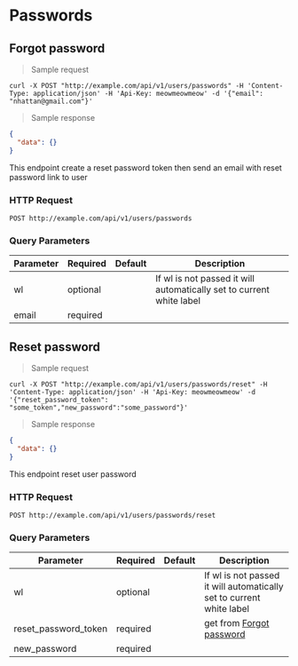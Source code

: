 # Passwords

## Forgot password

> Sample request

```shell
curl -X POST "http://example.com/api/v1/users/passwords" -H 'Content-Type: application/json' -H 'Api-Key: meowmeowmeow' -d '{"email": "nhattan@gmail.com"}'
```

> Sample response

```json
{
  "data": {}
}
```

This endpoint create a reset password token then send an email with reset password link to user

### HTTP Request

`POST http://example.com/api/v1/users/passwords`

### Query Parameters

Parameter | Required | Default | Description
--------- | ------- | ------- | -----------
wl | optional | | If wl is not passed it will automatically set to current white label
email | required | |


## Reset password

> Sample request

```shell
curl -X POST "http://example.com/api/v1/users/passwords/reset" -H 'Content-Type: application/json' -H 'Api-Key: meowmeowmeow' -d '{"reset_password_token": "some_token","new_password":"some_password"}'
```

> Sample response

```json
{
  "data": {}
}
```

This endpoint reset user password

### HTTP Request

`POST http://example.com/api/v1/users/passwords/reset`

### Query Parameters

Parameter | Required | Default | Description
--------- | ------- | ------- | -----------
wl | optional | | If wl is not passed it will automatically set to current white label
reset_password_token | required | | get from [Forgot password](#forgot-password)
new_password | required | |
